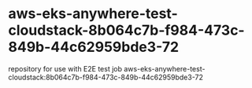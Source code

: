 # aws-eks-anywhere-test-cloudstack-8b064c7b-f984-473c-849b-44c62959bde3-72
repository for use with E2E test job aws-eks-anywhere-test-cloudstack:8b064c7b-f984-473c-849b-44c62959bde3-72
